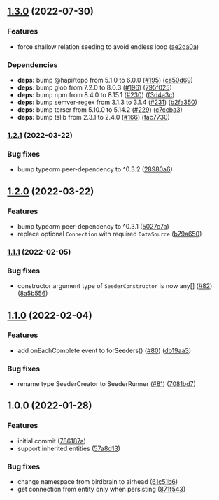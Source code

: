 ## [1.3.0](https://github.com/joakimbugge/typeorm-seeder/compare/v1.2.1...v1.3.0) (2022-07-30)


### Features

* force shallow relation seeding to avoid endless loop ([ae2da0a](https://github.com/joakimbugge/typeorm-seeder/commit/ae2da0ab5bc27be8892deb01ca58a63f7f2b59cf))


### Dependencies

* **deps:** bump @hapi/topo from 5.1.0 to 6.0.0 ([#195](https://github.com/joakimbugge/typeorm-seeder/issues/195)) ([ca50d69](https://github.com/joakimbugge/typeorm-seeder/commit/ca50d692226012ad42f60feaafec949ef96c709b))
* **deps:** bump glob from 7.2.0 to 8.0.3 ([#196](https://github.com/joakimbugge/typeorm-seeder/issues/196)) ([795f025](https://github.com/joakimbugge/typeorm-seeder/commit/795f025615e6011335fe25a4a0678cf9c6f1566c))
* **deps:** bump npm from 8.4.0 to 8.15.1 ([#230](https://github.com/joakimbugge/typeorm-seeder/issues/230)) ([f3d4a3c](https://github.com/joakimbugge/typeorm-seeder/commit/f3d4a3c30b215cdee8c45cca232d3566ad43e186))
* **deps:** bump semver-regex from 3.1.3 to 3.1.4 ([#231](https://github.com/joakimbugge/typeorm-seeder/issues/231)) ([b2fa350](https://github.com/joakimbugge/typeorm-seeder/commit/b2fa350ebbacdbc99f8f5d985694022d264efaef))
* **deps:** bump terser from 5.10.0 to 5.14.2 ([#229](https://github.com/joakimbugge/typeorm-seeder/issues/229)) ([c7ccba3](https://github.com/joakimbugge/typeorm-seeder/commit/c7ccba393dd6ba697fb97bfe561fa4fe6fee16c5))
* **deps:** bump tslib from 2.3.1 to 2.4.0 ([#166](https://github.com/joakimbugge/typeorm-seeder/issues/166)) ([fac7730](https://github.com/joakimbugge/typeorm-seeder/commit/fac773056076d9521f5e904a198e14dbd5b54843))

### [1.2.1](https://github.com/joakimbugge/typeorm-seeder/compare/v1.2.0...v1.2.1) (2022-03-22)


### Bug fixes

* bump typeorm peer-dependency to ^0.3.2 ([28980a6](https://github.com/joakimbugge/typeorm-seeder/commit/28980a633a8a7a7b8063a26616d783b41bda0eab))

## [1.2.0](https://github.com/joakimbugge/typeorm-seeder/compare/v1.1.1...v1.2.0) (2022-03-22)


### Features

* bump typeorm peer-dependency to ^0.3.1 ([5027c7a](https://github.com/joakimbugge/typeorm-seeder/commit/5027c7aecc1a7cd3ed8e41d145ab62307af0c098))
* replace optional `Connection` with required `DataSource` ([b79a650](https://github.com/joakimbugge/typeorm-seeder/commit/b79a6507bde615d911b59e655847ea552d78e0f2))

### [1.1.1](https://github.com/joakimbugge/typeorm-seeder/compare/v1.1.0...v1.1.1) (2022-02-05)


### Bug fixes

* constructor argument type of `SeederConstructor` is now any[] ([#82](https://github.com/joakimbugge/typeorm-seeder/issues/82)) ([8a5b556](https://github.com/joakimbugge/typeorm-seeder/commit/8a5b5566f8cc33df4b38cdbb7c13a54b47a5eb59))

## [1.1.0](https://github.com/joakimbugge/typeorm-seeder/compare/v1.0.0...v1.1.0) (2022-02-04)


### Features

* add onEachComplete event to forSeeders() ([#80](https://github.com/joakimbugge/typeorm-seeder/issues/80)) ([db19aa3](https://github.com/joakimbugge/typeorm-seeder/commit/db19aa3ac6bccf740a7596b7e533a171270bf0e1))


### Bug fixes

* rename type SeederCreator to SeederRunner ([#81](https://github.com/joakimbugge/typeorm-seeder/issues/81)) ([7081bd7](https://github.com/joakimbugge/typeorm-seeder/commit/7081bd7ece688c75665f11fccaa129e74f142efc))

## 1.0.0 (2022-01-28)


### Features

* initial commit ([786187a](https://github.com/joakimbugge/typeorm-seeder/commit/786187a0a8012bcaf352ed58462451b914823276))
* support inherited entities ([57a8d13](https://github.com/joakimbugge/typeorm-seeder/commit/57a8d1323f08ceb44ada7f347c1cabbc1ba98b3e))


### Bug fixes

* change namespace from birdbrain to airhead ([61c51b6](https://github.com/joakimbugge/typeorm-seeder/commit/61c51b69a517015c55c5f50cbd3fae7ec3ea206e))
* get connection from entity only when persisting ([871f543](https://github.com/joakimbugge/typeorm-seeder/commit/871f5434efd4ec2edf51d5f5d6b7094b9ca5de93))
